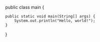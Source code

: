 public class main {

	public static void main(String[] args) {
		System.out.println("Hello, world!");
	}

}
